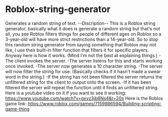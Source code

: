 # Roblox-string-generator
Generates a random string of text.
--Discription--
This is a Roblox string generator, basically what it does is generate a random string but that's not all, you see Roblox filters things for people of different ages on Roblox so a 3-year-old will have more strict restrictions than a 14-year-old. So to stop this random string generator from saying something that Roblox may not like, I use their built-in filter function that filters it for specific players. Anyway here is how it works. (Mind I'm not the best at explaining things.)
-The client invokes the server. -The server listens for this and starts working once invoked. -The server now generates a 10 character string. -The server will now filter the string for use. (Basically checks if it hasn't made a swear word in the string.) -If the string has not been filtered the server returns the unfiltered string for the client to output onto the screen. -If it has been filtered the server will repeat the function until it finds an unfiltered string.
Here is a youtube video on it if you want to see it working: https://www.youtube.com/watch?v=gxvz3jb6Ns4&t=20s Here is the Roblox game link: https://www.roblox.com/games/7159886594/Building-scripting-game-thing
